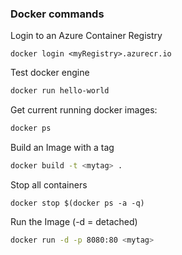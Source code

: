 ### Docker commands

Login to an Azure Container Registry
```
docker login <myRegistry>.azurecr.io
```

Test docker engine

```bash
docker run hello-world
```

Get current running docker images:
```bash
docker ps 
``` 

Build an Image with a tag
```bash
docker build -t <mytag> .
```

Stop all containers
```
docker stop $(docker ps -a -q)
```

Run the Image (-d = detached)
```bash
docker run -d -p 8080:80 <mytag>
```